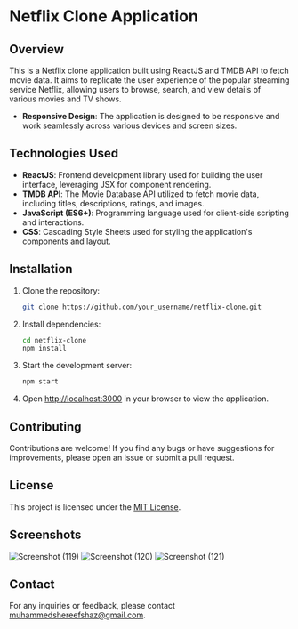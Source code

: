 

# Netflix Clone Application

## Overview

This is a Netflix clone application built using ReactJS and TMDB API to fetch movie data. It aims to replicate the user experience of the popular streaming service Netflix, allowing users to browse, search, and view details of various movies and TV shows.


- **Responsive Design**: The application is designed to be responsive and work seamlessly across various devices and screen sizes.


## Technologies Used

- **ReactJS**: Frontend development library used for building the user interface, leveraging JSX for component rendering.
- **TMDB API**: The Movie Database API utilized to fetch movie data, including titles, descriptions, ratings, and images.
- **JavaScript (ES6+)**: Programming language used for client-side scripting and interactions.
- **CSS**: Cascading Style Sheets used for styling the application's components and layout.


## Installation

1. Clone the repository:

   ```bash
   git clone https://github.com/your_username/netflix-clone.git
   ```

2. Install dependencies:

   ```bash
   cd netflix-clone
   npm install
   ```


3. Start the development server:

   ```bash
   npm start
   ```

4. Open [http://localhost:3000](http://localhost:3000) in your browser to view the application.

## Contributing

Contributions are welcome! If you find any bugs or have suggestions for improvements, please open an issue or submit a pull request.

## License

This project is licensed under the [MIT License](LICENSE).

## Screenshots

![Screenshot (119)](https://github.com/muhammedshereefn/Netflix-Clone---React/assets/126606666/fe1834f0-791d-4c2b-9559-bf32e2303165)
![Screenshot (120)](https://github.com/muhammedshereefn/Netflix-Clone---React/assets/126606666/f0f0170c-a123-4886-ac2f-4755f168b90d)
![Screenshot (121)](https://github.com/muhammedshereefn/Netflix-Clone---React/assets/126606666/72a4f03d-04fe-49bc-ac9a-ff0c0cd2f800)



## Contact

For any inquiries or feedback, please contact [muhammedshereefshaz@gmail.com](mailto:muhammedshereefshaz).

